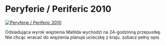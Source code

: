 Peryferie / Periferic 2010 
=============
[![Peryferie / Periferic 2010 ](http://vidos.pl/images/player.gif)](http://vidos.pl/peryferie-periferic-2010)

 Odsiadująca wyrok więzienia Matilda wychodzi na 24-godzinną przepustkę. Nie chcąc wracać do więzienia planuje ucieczkę z kraju. zobacz pełny opis
